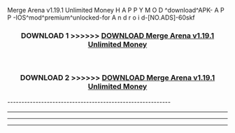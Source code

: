  Merge Arena v1.19.1 Unlimited Money  H A P P Y M O D ^download^APK- A P P -IOS^mod^premium^unlocked-for A n d r o i d-[NO.ADS]-60skf



<div align="center">

<h3>DOWNLOAD 1 >>>>>> <a href="https://en-mod.web.app/?en= Merge Arena v1.19.1 Unlimited Money ">DOWNLOAD Merge Arena v1.19.1 Unlimited Money  </a></h3><br>

<h3>DOWNLOAD 2 >>>>>> <a href="https://en-mod.web.app/?en= Merge Arena v1.19.1 Unlimited Money ">DOWNLOAD Merge Arena v1.19.1 Unlimited Money  </a></h3>

</div>
----------------------------------------------------------

----------------------------------------------------------

----------------------------------------------------------

----------------------------------------------------------



